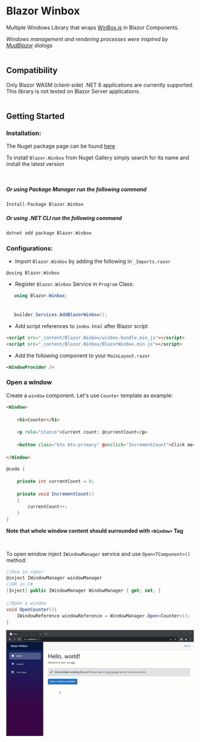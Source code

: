 ﻿# Blazor Winbox

Multiple Windows Library that wraps [WinBox.js](https://github.com/nextapps-de/winbox) in Blazor Components.

*Windows management and rendering processes were inspired  by [MudBlazor](https://mudblazor.com) dialogs*
<br />
<br />

## Compatibility
Only Blazor WASM (client-side) .NET 6 applications are currently supported. This library is not tested on Blazor Server applications.
<br />
<br />

## Getting Started
### Installation:
The Nuget package page can be found [here](https://www.nuget.org/packages/Blazor.Winbox/)

To install `Blazor.Winbox` from Nuget Gallery simply search for its name and install the latest version

<br />

##### Or using Package Manager run the following command
```bash
Install-Package Blazor.Winbox
```
##### Or using .NET CLI run the following command
```bash
dotnet add package Blazor.Winbox
```

### Configurations:
* Import `Blazor.Winbox` by adding the following in `_Imports.razor`
```
@using Blazor.Winbox
```

* Register `Blazor.Winbox` Service in `Program` Class:
 ```c#
    using Blazor.Winbox; 


    builder.Services.AddBlazorWinbox();
 ```
 * Add script references to `index.html` after Blazor script
  ```html
  <script src="_content/Blazor.Winbox/winbox.bundle.min.js"></script>
  <script src="_content/Blazor.Winbox/BlazorWinbox.min.js"></script>
  ```
  * Add the following component to your `MainLayout.razor` 
  ```html
<WindowProvider />
  ```

### Open a window
 Create a `window` component. Let's use `Counter` template as example:
```html
<Window>

    <h1>Counter</h1>

    <p role="status">Current count: @currentCount</p>

    <button class="btn btn-primary" @onclick="IncrementCount">Click me</button>

</Window>

```
```c#
@code {

    private int currentCount = 0;

    private void IncrementCount()
    {
        currentCount++;
    }
}
```
**Note that whole window content should surrounded with `<Window>` Tag**

<br/>

To open window inject `IWindowManager` service and use `Open<TComponent>()` method:

```c#
//Use in razor
@inject IWindowManager windowManager
//OR in C# 
[Inject] public IWindowManager WindowManager { get; set; }

//Open a window
void OpenCounter(){
    IWindowReference windowReference = WindowManager.Open<Counter>();
}
```

![Preview](./Docs/BlazorWinbox.gif)